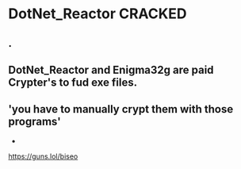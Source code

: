 # DotNet_Reactor CRACKED
.
-
DotNet_Reactor and Enigma32g are paid Crypter's to fud exe files.
-
'you have to manually crypt them with those programs'
-
-
https://guns.lol/biseo
